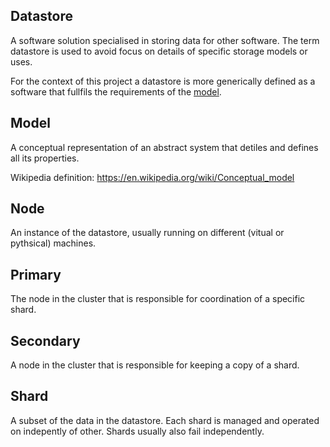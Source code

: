 ## Datastore
A software solution specialised in storing data for other software.
The term datastore is used to avoid focus on
details of specific storage models or uses.

For the context of this project a datastore is more generically defined
as a software that fullfils the requirements of the [model](model/README.md).


## Model
A conceptual representation of an abstract system that detiles
and defines all its properties.

Wikipedia definition: https://en.wikipedia.org/wiki/Conceptual_model


## Node
An instance of the datastore, usually running on
different (vitual or pythsical) machines.


## Primary
The node in the cluster that is responsible
for coordination of a specific shard.


## Secondary
A node in the cluster that is responsible for keeping a copy of a shard.


## Shard
A subset of the data in the datastore.
Each shard is managed and operated on indepently of other.
Shards usually also fail independently.
